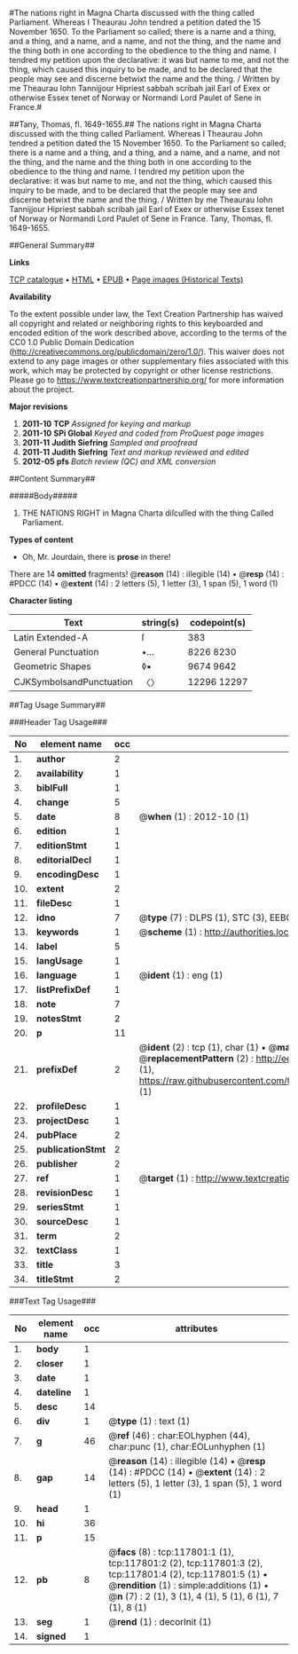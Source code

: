 #The nations right in Magna Charta discussed with the thing called Parliament. Whereas I Theaurau John tendred a petition dated the 15 November 1650. To the Parliament so called; there is a name and a thing, and a thing, and a name, and a name, and not the thing, and the name and the thing both in one according to the obedience to the thing and name. I tendred my petition upon the declarative: it was but name to me, and not the thing, which caused this inquiry to be made, and to be declared that the people may see and discerne betwixt the name and the thing. / Written by me Theaurau Iohn Tannijjour Hipriest sabbah scribah jail Earl of Exex or otherwise Essex tenet of Norway or Normandi Lord Paulet of Sene in France.#

##Tany, Thomas, fl. 1649-1655.##
The nations right in Magna Charta discussed with the thing called Parliament. Whereas I Theaurau John tendred a petition dated the 15 November 1650. To the Parliament so called; there is a name and a thing, and a thing, and a name, and a name, and not the thing, and the name and the thing both in one according to the obedience to the thing and name. I tendred my petition upon the declarative: it was but name to me, and not the thing, which caused this inquiry to be made, and to be declared that the people may see and discerne betwixt the name and the thing. / Written by me Theaurau Iohn Tannijjour Hipriest sabbah scribah jail Earl of Exex or otherwise Essex tenet of Norway or Normandi Lord Paulet of Sene in France.
Tany, Thomas, fl. 1649-1655.

##General Summary##

**Links**

[TCP catalogue](http://www.ota.ox.ac.uk/tcp/)  • 
[HTML](http://tei.it.ox.ac.uk/tcp/Texts-HTML/free/A94/A94551.html)  • 
[EPUB](http://tei.it.ox.ac.uk/tcp/Texts-EPUB/free/A94/A94551.epub) • 
[Page images (Historical Texts)](https://historicaltexts.jisc.ac.uk/eebo-99865556e)

**Availability**

To the extent possible under law, the Text Creation Partnership has waived all copyright and related or neighboring rights to this keyboarded and encoded edition of the work described above, according to the terms of the CC0 1.0 Public Domain Dedication (http://creativecommons.org/publicdomain/zero/1.0/). This waiver does not extend to any page images or other supplementary files associated with this work, which may be protected by copyright or other license restrictions. Please go to https://www.textcreationpartnership.org/ for more information about the project.

**Major revisions**

1. __2011-10__ __TCP__ *Assigned for keying and markup*
1. __2011-10__ __SPi Global__ *Keyed and coded from ProQuest page images*
1. __2011-11__ __Judith Siefring__ *Sampled and proofread*
1. __2011-11__ __Judith Siefring__ *Text and markup reviewed and edited*
1. __2012-05__ __pfs__ *Batch review (QC) and XML conversion*

##Content Summary##

#####Body#####

1. THE NATIONS RIGHT in Magna Charta diſcuſſed with the thing Called Parliament.

**Types of content**

  * Oh, Mr. Jourdain, there is **prose** in there!

There are 14 **omitted** fragments! 
 @__reason__ (14) : illegible (14)  •  @__resp__ (14) : #PDCC (14)  •  @__extent__ (14) : 2 letters (5), 1 letter (3), 1 span (5), 1 word (1)

**Character listing**


|Text|string(s)|codepoint(s)|
|---|---|---|
|Latin Extended-A|ſ|383|
|General Punctuation|•…|8226 8230|
|Geometric Shapes|◊▪|9674 9642|
|CJKSymbolsandPunctuation|〈〉|12296 12297|

##Tag Usage Summary##

###Header Tag Usage###

|No|element name|occ|attributes|
|---|---|---|---|
|1.|__author__|2||
|2.|__availability__|1||
|3.|__biblFull__|1||
|4.|__change__|5||
|5.|__date__|8| @__when__ (1) : 2012-10 (1)|
|6.|__edition__|1||
|7.|__editionStmt__|1||
|8.|__editorialDecl__|1||
|9.|__encodingDesc__|1||
|10.|__extent__|2||
|11.|__fileDesc__|1||
|12.|__idno__|7| @__type__ (7) : DLPS (1), STC (3), EEBO-CITATION (1), PROQUEST (1), VID (1)|
|13.|__keywords__|1| @__scheme__ (1) : http://authorities.loc.gov/ (1)|
|14.|__label__|5||
|15.|__langUsage__|1||
|16.|__language__|1| @__ident__ (1) : eng (1)|
|17.|__listPrefixDef__|1||
|18.|__note__|7||
|19.|__notesStmt__|2||
|20.|__p__|11||
|21.|__prefixDef__|2| @__ident__ (2) : tcp (1), char (1)  •  @__matchPattern__ (2) : ([0-9\-]+):([0-9IVX]+) (1), (.+) (1)  •  @__replacementPattern__ (2) : http://eebo.chadwyck.com/downloadtiff?vid=$1&page=$2 (1), https://raw.githubusercontent.com/textcreationpartnership/Texts/master/tcpchars.xml#$1 (1)|
|22.|__profileDesc__|1||
|23.|__projectDesc__|1||
|24.|__pubPlace__|2||
|25.|__publicationStmt__|2||
|26.|__publisher__|2||
|27.|__ref__|1| @__target__ (1) : http://www.textcreationpartnership.org/docs/. (1)|
|28.|__revisionDesc__|1||
|29.|__seriesStmt__|1||
|30.|__sourceDesc__|1||
|31.|__term__|2||
|32.|__textClass__|1||
|33.|__title__|3||
|34.|__titleStmt__|2||


###Text Tag Usage###

|No|element name|occ|attributes|
|---|---|---|---|
|1.|__body__|1||
|2.|__closer__|1||
|3.|__date__|1||
|4.|__dateline__|1||
|5.|__desc__|14||
|6.|__div__|1| @__type__ (1) : text (1)|
|7.|__g__|46| @__ref__ (46) : char:EOLhyphen (44), char:punc (1), char:EOLunhyphen (1)|
|8.|__gap__|14| @__reason__ (14) : illegible (14)  •  @__resp__ (14) : #PDCC (14)  •  @__extent__ (14) : 2 letters (5), 1 letter (3), 1 span (5), 1 word (1)|
|9.|__head__|1||
|10.|__hi__|36||
|11.|__p__|15||
|12.|__pb__|8| @__facs__ (8) : tcp:117801:1 (1), tcp:117801:2 (2), tcp:117801:3 (2), tcp:117801:4 (2), tcp:117801:5 (1)  •  @__rendition__ (1) : simple:additions (1)  •  @__n__ (7) : 2 (1), 3 (1), 4 (1), 5 (1), 6 (1), 7 (1), 8 (1)|
|13.|__seg__|1| @__rend__ (1) : decorInit (1)|
|14.|__signed__|1||
